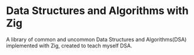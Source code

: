 # Data Structures and Algorithms with Zig

A library of common and uncommon Data Structures and Algorithms(DSA) implemented with Zig,
created to teach myself DSA.
